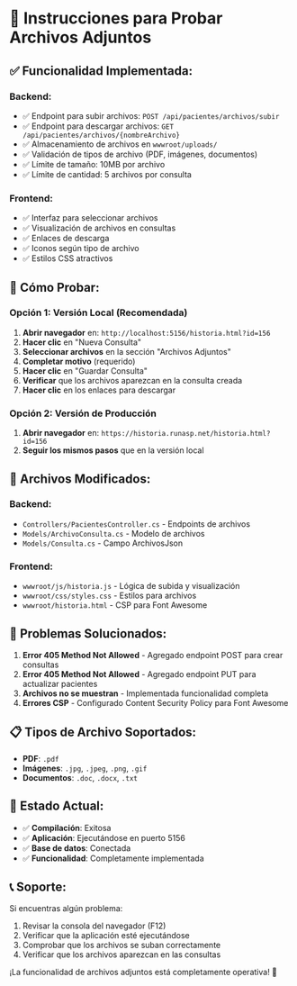 # 📎 Instrucciones para Probar Archivos Adjuntos

## ✅ **Funcionalidad Implementada:**

### **Backend:**
- ✅ Endpoint para subir archivos: `POST /api/pacientes/archivos/subir`
- ✅ Endpoint para descargar archivos: `GET /api/pacientes/archivos/{nombreArchivo}`
- ✅ Almacenamiento de archivos en `wwwroot/uploads/`
- ✅ Validación de tipos de archivo (PDF, imágenes, documentos)
- ✅ Límite de tamaño: 10MB por archivo
- ✅ Límite de cantidad: 5 archivos por consulta

### **Frontend:**
- ✅ Interfaz para seleccionar archivos
- ✅ Visualización de archivos en consultas
- ✅ Enlaces de descarga
- ✅ Iconos según tipo de archivo
- ✅ Estilos CSS atractivos

## 🧪 **Cómo Probar:**

### **Opción 1: Versión Local (Recomendada)**
1. **Abrir navegador** en: `http://localhost:5156/historia.html?id=156`
2. **Hacer clic** en "Nueva Consulta"
3. **Seleccionar archivos** en la sección "Archivos Adjuntos"
4. **Completar motivo** (requerido)
5. **Hacer clic** en "Guardar Consulta"
6. **Verificar** que los archivos aparezcan en la consulta creada
7. **Hacer clic** en los enlaces para descargar

### **Opción 2: Versión de Producción**
1. **Abrir navegador** en: `https://historia.runasp.net/historia.html?id=156`
2. **Seguir los mismos pasos** que en la versión local

## 🔧 **Archivos Modificados:**

### **Backend:**
- `Controllers/PacientesController.cs` - Endpoints de archivos
- `Models/ArchivoConsulta.cs` - Modelo de archivos
- `Models/Consulta.cs` - Campo ArchivosJson

### **Frontend:**
- `wwwroot/js/historia.js` - Lógica de subida y visualización
- `wwwroot/css/styles.css` - Estilos para archivos
- `wwwroot/historia.html` - CSP para Font Awesome

## 🐛 **Problemas Solucionados:**

1. **Error 405 Method Not Allowed** - Agregado endpoint POST para crear consultas
2. **Error 405 Method Not Allowed** - Agregado endpoint PUT para actualizar pacientes
3. **Archivos no se muestran** - Implementada funcionalidad completa
4. **Errores CSP** - Configurado Content Security Policy para Font Awesome

## 📋 **Tipos de Archivo Soportados:**

- **PDF**: `.pdf`
- **Imágenes**: `.jpg`, `.jpeg`, `.png`, `.gif`
- **Documentos**: `.doc`, `.docx`, `.txt`

## 🚀 **Estado Actual:**

- ✅ **Compilación**: Exitosa
- ✅ **Aplicación**: Ejecutándose en puerto 5156
- ✅ **Base de datos**: Conectada
- ✅ **Funcionalidad**: Completamente implementada

## 📞 **Soporte:**

Si encuentras algún problema:
1. Revisar la consola del navegador (F12)
2. Verificar que la aplicación esté ejecutándose
3. Comprobar que los archivos se suban correctamente
4. Verificar que los archivos aparezcan en las consultas

¡La funcionalidad de archivos adjuntos está completamente operativa! 🎉


